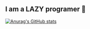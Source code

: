 ## I am a LAZY programer 👋

[![Anurag's GitHub stats](https://github-readme-stats.vercel.app/api?username=Gqsprogramer)](https://github.com/anuraghazra/github-readme-stats)
